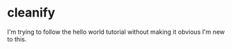 # cleanify

I'm trying to follow the hello world tutorial without making it obvious I'm new to this.
